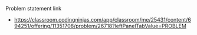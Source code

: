 Problem statement link

- https://classroom.codingninjas.com/app/classroom/me/25431/content/694251/offering/11351708/problem/26718?leftPanelTabValue=PROBLEM
